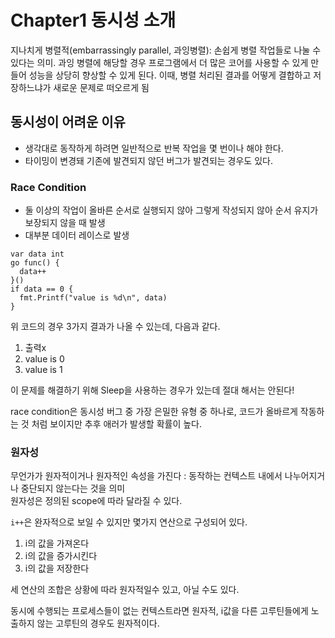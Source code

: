 # Chapter1 동시성 소개
지나치게 병렬적(embarrassingly parallel, 과잉병렬): 손쉽게 병렬 작업들로 나눌 수 있다는 의미. 과잉 병렬에 해당할 경우 프로그램에서 더 많은 코어를 사용할 수 있게 만들어 성능을 상당히 향상할 수 있게 된다. 이때, 병렬 처리된 결과를 어떻게 결합하고 저장하느냐가 새로운 문제로 떠오르게 됨

## 동시성이 어려운 이유
- 생각대로 동작하게 하려면 일반적으로 반복 작업을 몇 번이나 해야 한다.
- 타이밍이 변경돼 기존에 발견되지 않던 버그가 발견되는 경우도 있다.

### Race Condition
- 둘 이상의 작업이 올바른 순서로 실행되지 않아 그렇게 작성되지 않아 순서 유지가 보장되지 않을 때 발생
- 대부분 데이터 레이스로 발생

```
var data int
go func() {
  data++
}()
if data == 0 {
  fmt.Printf("value is %d\n", data)
}
```

위 코드의 경우 3가지 결과가 나올 수 있는데, 다음과 같다.
1. 출력x
2. value is 0
3. value is 1

이 문제를 해결하기 위해 Sleep을 사용하는 경우가 있는데 절대 해서는 안된다!

race condition은 동시성 버그 중 가장 은밀한 유형 중 하나로, 코드가 올바르게 작동하는 것 처럼 보이지만 추후 애러가 발생할 확률이 높다.

### 원자성
무언가가 원자적이거나 원자적인 속성을 가진다 : 동작하는 컨텍스트 내에서 나누어지거나 중단되지 않는다는 것을 의미  
원자성은 정의된 scope에 따라 달라질 수 있다.  

`i++`은 완자적으로 보일 수 있지만 몇가지 연산으로 구성되어 있다.

1. i의 값을 가져온다
2. i의 값을 증가시킨다
3. i의 값을 저장한다

세 연산의 조합은 상황에 따라 원자적일수 있고, 아닐 수도 있다.

동시에 수행되는 프로세스들이 없는 컨텍스트라면 원자적, i값을 다른 고루틴들에게 노출하지 않는 고루틴의 경우도 원자적이다.


